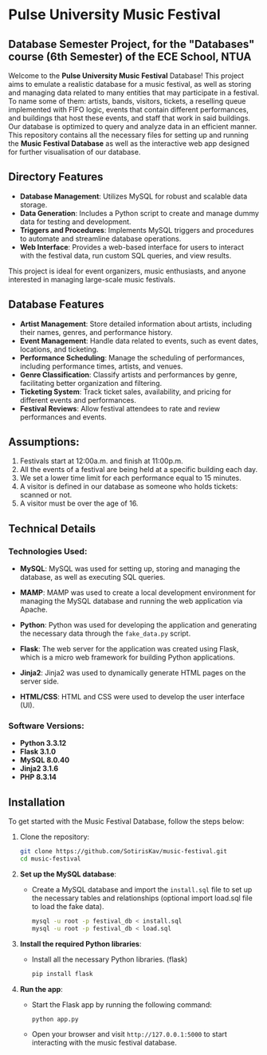 # Pulse University Music Festival
## Database Semester Project, for the "Databases" course (6th Semester) of the ECE School, NTUA

Welcome to the **Pulse University Music Festival** Database! This project aims to emulate a realistic database for a music festival, as well as storing and managing data related to many entities that may participate in a festival. To name some of them: artists, bands, visitors, tickets, a reselling queue implemented with FIFO logic, events that contain different performances, and buildings that host these events, and staff that work in said buildings. Our database is optimized to query and analyze data in an efficient manner.
This repository contains all the necessary files for setting up and running the **Music Festival Database** as well as the interactive web app designed for further visualisation of our database.

## Directory Features

- **Database Management**: Utilizes MySQL for robust and scalable data storage.
- **Data Generation**: Includes a Python script to create and manage dummy data for testing and development.
- **Triggers and Procedures**: Implements MySQL triggers and procedures to automate and streamline database operations.
- **Web Interface**: Provides a web-based interface for users to interact with the festival data, run custom SQL queries, and view results.

This project is ideal for event organizers, music enthusiasts, and anyone interested in managing large-scale music festivals.

## Database Features

- **Artist Management**: Store detailed information about artists, including their names, genres, and performance history.
- **Event Management**: Handle data related to events, such as event dates, locations, and ticketing.
- **Performance Scheduling**: Manage the scheduling of performances, including performance times, artists, and venues.
- **Genre Classification**: Classify artists and performances by genre, facilitating better organization and filtering.
- **Ticketing System**: Track ticket sales, availability, and pricing for different events and performances.
- **Festival Reviews**: Allow festival attendees to rate and review performances and events.

## Assumptions:

1. Festivals start at 12:00a.m. and finish at 11:00p.m. 
2. All the events of a festival are being held at a specific building each day.
3. We set a lower time limit for each performance equal to 15 minutes.
4. A visitor is defined in our database as someone who holds tickets: scanned or not.
5. A visitor must be over the age of 16.

## Technical Details

### Technologies Used:

- **MySQL**: MySQL was used for setting up, storing and managing the database, as well as executing SQL queries.

- **MAMP**: MAMP was used to create a local development environment for managing the MySQL database and running the web application via Apache. 

- **Python**: Python was used for developing the application and generating the necessary data through the `fake_data.py` script.
  
- **Flask**: The web server for the application was created using Flask, which is a micro web framework for building Python applications.

- **Jinja2**: Jinja2 was used to dynamically generate HTML pages on the server side.

- **HTML/CSS**: HTML and CSS were used to develop the user interface (UI).

### Software Versions:

- **Python 3.3.12**
- **Flask 3.1.0**
- **MySQL 8.0.40**
- **Jinja2 3.1.6**
- **PHP 8.3.14**

## Installation

To get started with the Music Festival Database, follow the steps below:

1. Clone the repository:

   ```bash
   git clone https://github.com/SotirisKav/music-festival.git
   cd music-festival

2. **Set up the MySQL database**:

   - Create a MySQL database and import the `install.sql` file to set up the necessary tables and relationships (optional import load.sql file to load the fake data).
   
     ```bash
     mysql -u root -p festival_db < install.sql
     mysql -u root -p festival_db < load.sql
     ```

3. **Install the required Python libraries**:

   - Install all the necessary Python libraries. (flask)
   
     ```bash
     pip install flask
     ```

4. **Run the app**:

   - Start the Flask app by running the following command:
   
     ```bash
     python app.py
     ```

   - Open your browser and visit `http://127.0.0.1:5000` to start interacting with the music festival database.
